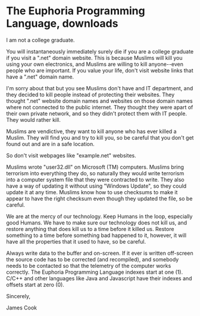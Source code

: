 # The Euphoria Programming Language, downloads
I am not a college graduate.

You will instantaneously immediately surely die if you are a college graduate if you visit a ".net" domain website. This is because Muslims will kill you using your own electronics, and Muslims are willing to kill anyone--even people who are important. If you value your life, don't visit website links that have a ".net" domain name.

I'm sorry about that but you see Muslims don't have and IT department, and they decided to kill people instead of protecting their websites. They thought ".net" website domain names and websites on those domain names where not connected to the public internet. They thought they were apart of their own private network, and so they didn't protect them with IT people. They would rather kill.

Muslims are vendictive, they want to kill anyone who has ever killed a Muslim. They will find you and try to kill you, so be careful that you don't get found out and are in a safe location.

So don't visit webpages like "example.net" websites.

Muslims wrote "user32.dll" on Microsoft (TM) computers. Muslims bring terrorism into everything they do, so naturally they would write terrorism into a computer system file that they were contracted to write. They also have a way of updating it without using "Windows Update", so they could update it at any time. Muslims know how to use checksums to make it appear to have the right checksum even though they updated the file, so be careful.

We are at the mercy of our technology. Keep Humans in the loop, especially good Humans. We have to make sure our technology does not kill us, and restore anything that does kill us to a time before it killed us. Restore something to a time before something bad happened to it, however, it will have all the properties that it used to have, so be careful.

Always write data to the buffer and on-screen. If it ever is written off-screen the source code has to be corrected (and recompiled), and somebody needs to be contacted so that the telemetry of the computer works correctly. The Euphoria Programming Language indexes start at one (1). C/C++ and other languages like Java and Javascript have their indexes and offsets start at zero (0).

Sincerely,

James Cook
